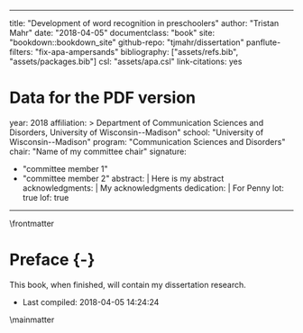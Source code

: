 
--- 
title: "Development of word recognition in preschoolers"
author: "Tristan Mahr"
date: "2018-04-05"
documentclass: "book"
site: "bookdown::bookdown_site"
github-repo: "tjmahr/dissertation"
panflute-filters: "fix-apa-ampersands"
bibliography: ["assets/refs.bib", "assets/packages.bib"]
csl: "assets/apa.csl"
link-citations: yes

# Data for the PDF version
year: 2018
affiliation: > 
  Department of Communication Sciences and Disorders, 
  University of Wisconsin--Madison"
school: "University of Wisconsin--Madison"
program: "Communication Sciences and Disorders"
chair: "Name of my committee chair"
signature: 
  - "committee member 1"
  - "committee member 2"
abstract: |
  Here is my abstract
acknowledgments: |
  My acknowledgments
dedication: |
  For Penny
lot: true
lof: true
---

\frontmatter

# Preface {-}

This book, when finished, will contain my dissertation research. 

- Last compiled: 2018-04-05 14:24:24

\mainmatter
